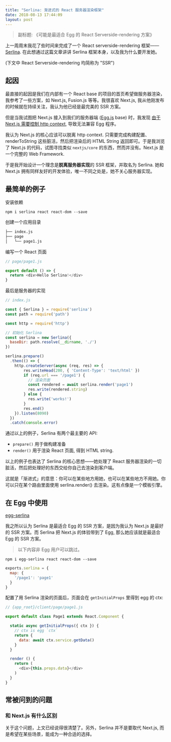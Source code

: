 ```yaml
---
title: "Serlina: 渐进式的 React 服务器渲染框架"
date: 2018-08-13 17:44:09
layout: post
---
```


> 副标题: 《可能是最适合 Egg 的 React Serverside-rendering 方案》

上一周周末我花了些时间来完成了一个 React serverside-rendering 框架——[Serlina](https://github.com/djyde/serlina). 在此想通过这篇文章讲讲 Serlina 框架本身，以及我为什么要开发她。

(下文中 React Serverside-rendering 均简称为 "SSR")

## 起因

最直接的起因是我们在内部有一个 React base 的项目的首页希望做服务器渲染，我参考了一些方案，如 Next.js, Fusion.js 等等。我很喜欢 Next.js, 我从他刚发布的时候就在持续关注，我认为他已经是最完美的 SSR 方案。

但是当我试图把 Next.js 接入到我们的服务器端 ([Egg.js](https://eggjs.org) base) 时，我发现 [由于 Next.js 需要控制 http context](https://github.com/eggjs/egg/issues/328), 导致无法兼容 Egg 程序。

我认为 Next.js 的核心应该可以脱离 http context. 只需要完成构建配置、renderToString 这些脏活，然后把渲染后的 HTML String 返回即可。于是我浏览了 Next.js 的代码，试图寻找类似 `nextjs/core` 的东西，然而并没有。Next.js 是一个完整的 Web Framework.

于是我开始设计一个理念是**脱离服务器实现**的 SSR 框架，并取名为 Serlina. 她和 Next.js 拥有同样友好的开发体验，唯一不同之处是，她不关心服务器实现。

## 最简单的例子

安装依赖

```
npm i serlina react react-dom --save
```

创建一个应用目录

```bash
├── index.js
├── page
│   └── page1.js
```

编写一个 React 页面

```js
// page/page1.js

export default () => {
  return <div>Hello Serlina!</div>
}
```

最后是服务器的实现

```js
// index.js

const { Serlina } = require('serlina')
const path = require('path')

const http = require('http')

// 初始化 Serlina
const serlina = new Serlina({
  baseDir: path.resolve(__dirname, './')
})

serlina.prepare()
  .then(() => {
    http.createServer(async (req, res) => {
        res.writeHead(200, { 'Content-Type': 'text/html' })
        if (req.url === '/page1') {
          // 渲染页面
          const rendered = await serlina.render('page1')
          res.write(rendered.string)
        } else {
          res.write('works!')
        }
        res.end()
    }).listen(8090)
  })
  .catch(console.error)
```

通过以上的例子，Serlina 有两个最主要的 API:

- `prepare()` 用于做构建准备
- `render()` 用于渲染 React 页面, 得到 HTML string.

以上的例子也表达了 Serlina 的核心思想——她处理了 React 服务器渲染的一切脏活，然后把处理好的东西交给你自己去渲染到客户端。

这就是「渐进式」的意思：你可以在某些地方用她，也可以在某些地方不用她。你可以只在某个路由里面使用 serlina.render() 去渲染。这有点像是一个模板引擎。

## 在 Egg 中使用

[egg-serlina](https://github.com/serlina-community/egg-serlina)

我之所以认为 Serlina 是最适合 Egg 的 SSR 方案，是因为我认为 Next.js 是最好的 SSR 方案。而 Serlina 把 Next.js 的体验带到了 Egg, 那么她应该就是最适合 Egg 的 SSR 方案。

> 以下内容非 Egg 用户可以跳过。

```
npm i egg-serlina react react-dom --save
```

```js
exports.serlina = {
  map: {
    '/page1': 'page1'
  }
}
```

配置了用 Serlina 渲染的页面后，页面会在 `getInitialProps` 里得到 egg 的 ctx:

```js
// {app_root}/client/page/page1.js

export default class Page1 extends React.Component {

  static async getInitialProps({ ctx }) {
    // ctx is egg `ctx`
    return {
      data: await ctx.service.getData()
    }
  }

  render () {
    return (
      <div>{this.props.data}</div>
    )
  }
}
```

## 常被问到的问题

### 和 Next.js 有什么区别

关于这个问题，上文已经说得很清楚了。另外，Serlina 并不是要取代 Next.js, 而是希望在某些场景，能成为一种合适的选择。
